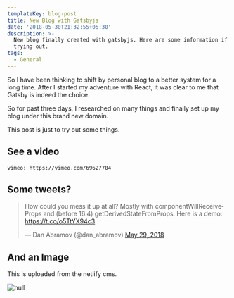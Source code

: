 ```yaml
---
templateKey: blog-post
title: New Blog with Gatsbyjs
date: '2018-05-30T21:32:55+05:30'
description: >-
  New blog finally created with gatsbyjs. Here are some information if you are
  trying out.
tags:
  - General
---
```

So I have been thinking to shift by personal blog to a better system for a long time. After I started my adventure with React, it was clear to me that Gatsby is indeed the choice.

So for past three days, I researched on many things and finally set up my blog under this brand new domain.

This post is just to try out some things.

## See a video

`vimeo: https://vimeo.com/69627704`

## Some tweets?

<blockquote class="twitter-tweet" data-lang="en"><p lang="en" dir="ltr">How could you mess it up at all? Mostly with componentWillReceiveProps and (before 16.4) getDerivedStateFromProps. Here is a demo: <a href="https://t.co/o5TtYX94c3">https://t.co/o5TtYX94c3</a></p>&mdash; Dan Abramov (@dan_abramov) <a href="https://twitter.com/dan_abramov/status/1001399109444620288?ref_src=twsrc%5Etfw">May 29, 2018</a></blockquote>

## And an Image

This is uploaded from the netlify cms.

![null]()
